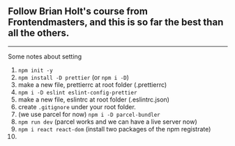 ## Follow Brian Holt's course from Frontendmasters, and this is so far the best than all the others.

---
Some notes about setting
1.  `npm init -y`
2.  `npm install -D prettier` (or `npm i -D`)
3.   make a new file, prettierrc at root folder (.prettierrc)
4.   `npm i -D eslint eslint-config-prettier`
5.   make a new file, eslintrc at root folder (.eslintrc.json)
6.   create `.gitignore` under your root folder.
7.   (we use parcel for now) `npm i -D parcel-bundler`
8.   `npm run dev` (parcel works and we can have a live server now)
9.   `npm i react react-dom` (install two packages of the npm registrate)
10. 